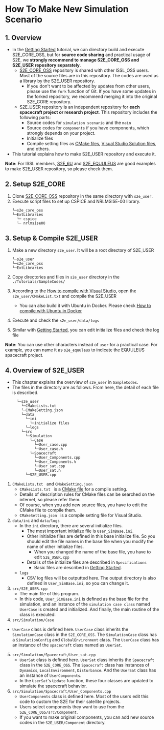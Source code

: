 # How To Make New Simulation Scenario

## 1.  Overview

- In the [Getting Started](./Tutorials/GettingStarted.md) tutorial, we can directory build and execute S2E_CORE_OSS, but for **source code sharing** and practical usage of S2E, we **strongly recommend to manage S2E_CORE_OSS and S2E_USER repository separately**.
  - [S2E_CORE_OSS](https://gitlab.com/ut_issl/s2e/s2e_core_oss) repository is shared with other ISSL_OSS users. Most of the source files are in this repository. The codes are used as a library by the S2E_USER repository.
    - If you don't want to be affected by updates from other users, please use the `fork` function of Git. If you have some updates in the forked repository, we recommend merging it into the original S2E_CORE repository.
  - S2E_USER repository is an independent repository  for **each spacecraft project or research project**. This repository includes the following parts:
    - Source codes for `simulation scenario` and the `main`
    - Source codes for `components` if you have components, which strongly depends on your project.
    - Initialize files
    - Compile setting files as [CMake files](https://cmake.org/), [Visual Studio Solution files](https://visualstudio.microsoft.com/downloads/), and others. 
- This tutorial explains how to make S2E_USER repository and execute it.   

**Note:** For ISSL members, [S2E_6U](https://gitlab.com/ut_issl/s2e/s2e_6u) and [S2E_EQUULEUS](https://gitlab.com/ut_issl/s2e/s2e_equuleus) are good examples to make S2E_USER repository, so please check them.

## 2. Setup S2E_CORE

1. Clone [S2E_CORE_OSS](https://gitlab.com/ut_issl/s2e/s2e_core_oss) repository in the same directory with `s2e_user`.
2.  Execute script files to set up CSPICE and NRLMSISE-00 library.
    ```
    └─s2e_core_oss  
    └─ExtLibraries  
      └─ cspice 
      └─ nrlmsise00
    ```
## 3. Setup & Compile S2E_USER

1. Make a new directory `s2e_user`. It will be a root directory of S2E_USER
    ```
    └─s2e_user  
    └─s2e_core_oss  
    └─ExtLibraries  
    ```

2. Copy directories and files in  `s2e_user` directory in the `./Tutorials/SampleCodes/`

3. According to the [How to compile with Visual Studio](./General/HowToCompileWithVisualStudio.md), open the `s2e_user/CMakeList.txt` and compile the S2E_USER
   - You can also build it with Ubuntu in Docker. Please check [How to compile with Ubuntu in Docker](./General/HowToCompileWithUbuntuInDocker.md)

4. Execute and check the `s2e_user/data/logs`

5. Similar with [Getting Started](./Tutorials/GettingStarted.md), you can edit initialize files and check the log file 

**Note:** You can use other characters instead of `user` for a practical case.  For example, you can name it as `s2e_equuleus` to indicate the EQUULEUS spacecraft project. 

## 4.  Overview of S2E_USER

- This chapter explains the overview of `s2e_user` in `SampleCodes`. 
- The files in the directory are as follows. From here, the detail of each file is described.
  ```
    └─s2e_user 
      └─CMakeLists.txt  
      └─CMakeSetting.json  
      └─data  
        └─ini  
          └─initialize files  
        └─logs  
      └─src  
        └─Simulation  
          └─Case  
            └─User_case.cpp  
            └─User_case.h  
          └─Spacecraft  
            └─User_Components.cpp  
            └─User_Components.h  
            └─User_sat.cpp  
            └─User_sat.h  
        └─S2E_USER.cpp  
  ```
1. `CMakeLists.txt ` and `CMakeSetting.json `
   -  `CMakeLists.txt `  is a [CMake file](https://cmake.org/) for a compile setting.
     - Details of description rules for CMake files can be searched on the internet, so please refer them.
     - Of course, when you add new source files, you have to edit the CMake file to compile them.
   - `CMakeSetting.json ` is a compile setting file for Visual Studio.
2. `data/ini` and `data/logs`
   - In the `ini` directory, there are several initialize files.
     - The most important initialize file is `User_SimBase.ini`.
     - Other initialize files are defined in this base initialize file. So you should edit the file names in the base file when you modify the name of other initialize files.
       - When you changed the name of the base file, you have to edit `S2E_USER.cpp`
     - Details of the initialize files are described in `Specifications`
       - Basic files are described in [Getting Started](./Tutorials/GettingStarted.md).
   - `logs`
     - CSV log files will be outputted here. The output directory is also defined in `User_SimBase.ini`, so you can change it.
3. `src/S2E_USER.cpp`
   - The main file of this program.
   - In this code, `User_SimBase.ini` is defined as the base file for the simulation, and an instance of the `simulation case class` named `UserCase` is created and initialized. And finally, the main routine of the class is executed.
4.  `src/Simulation/Case`
   - `UserCase` class is defined here. `UserCase` class inherits the `SimulationCase` class in the `S2E_CORE_OSS`. The `SimulationCase` class has a `SimulationConfig` and `GlobalEnvironment` class. The `UserCase` class has an instance of the `spacecraft` class named as `UserSat`.
5. `src/Simulation/Spacecraft/User_sat.cpp `
   - `UserSat` class is defined here. `UserSat` class inherits the `Spacecraft` class in the `S2E_CORE_OSS`. The `Spacecraft` class has instances of `Dynamics`, `LocalEnvironment`, `Disturbance`. And the `UserSat` class has an instance of `UserComponents`.
   - In the `UserSat`'s `Update` function, these four classes are updated to simulate the spacecraft behavior.
6. `src/Simulation/Spacecraft/User_Components.cpp`
   - `UserComponents` class is defined here. Most of the users edit this code to custom the S2E for their satellite projects.
   - Users select components they want to use from the `S2E_CORE_OSS/src/Component`.
   - If you want to make original components, you can add new source codes in the `S2E_USER/Component` directory.

